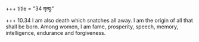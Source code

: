 +++
title = "34 मृत्युः"

+++
10.34 I am also death which snatches all away. I am the origin of all
that shall be born. Among women, I am fame, prosperity, speech, memory,
intelligence, endurance and forgiveness.
